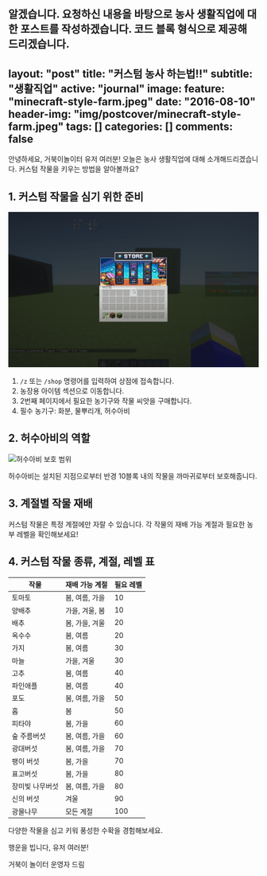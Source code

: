 알겠습니다. 요청하신 내용을 바탕으로 농사 생활직업에 대한 포스트를 작성하겠습니다. 코드 블록 형식으로 제공해 드리겠습니다.
---
layout: "post"
title: "커스텀 농사 하는법!!"
subtitle: "생활직업"
active: "journal"
image:
  feature: "minecraft-style-farm.jpeg"
date: "2016-08-10"
header-img: "img/postcover/minecraft-style-farm.jpeg"
tags: []
categories: []
comments: false
---

안녕하세요, 거북이놀이터 유저 여러분!
오늘은 농사 생활직업에 대해 소개해드리겠습니다.
커스텀 작물을 키우는 방법을 알아볼까요?

## 1. 커스텀 작물을 심기 위한 준비

![농사 준비](/img/postcover/farmer_03.gif)

1. `/z` 또는 `/shop` 명령어를 입력하여 상점에 접속합니다.
2. 농장용 아이템 섹션으로 이동합니다.
3. 2번째 페이지에서 필요한 농기구와 작물 씨앗을 구매합니다.
4. 필수 농기구: 화분, 물뿌리개, 허수아비

## 2. 허수아비의 역할

![허수아비 보호 범위](/img/postcover/farmer_02.png)

허수아비는 설치된 지점으로부터 반경 10블록 내의 작물을 까마귀로부터 보호해줍니다.

## 3. 계절별 작물 재배

커스텀 작물은 특정 계절에만 자랄 수 있습니다. 각 작물의 재배 가능 계절과 필요한 농부 레벨을 확인해보세요!

## 4. 커스텀 작물 종류, 계절, 레벨 표

| 작물 | 재배 가능 계절 | 필요 레벨 |
|------|----------------|-----------|
| 토마토 | 봄, 여름, 가을 | 10 |
| 양배추 | 가을, 겨울, 봄 | 10 |
| 배추 | 봄, 가을, 겨울 | 20 |
| 옥수수 | 봄, 여름 | 20 |
| 가지 | 봄, 여름 | 30 |
| 마늘 | 가을, 겨울 | 30 |
| 고추 | 봄, 여름 | 40 |
| 파인애플 | 봄, 여름 | 40 |
| 포도 | 봄, 여름, 가을 | 50 |
| 홉 | 봄 | 50 |
| 피타야 | 봄, 가을 | 60 |
| 숲 주름버섯 | 봄, 여름, 가을 | 60 |
| 광대버섯 | 봄, 여름, 가을 | 70 |
| 팽이 버섯 | 봄, 가을 | 70 |
| 표고버섯 | 봄, 가을 | 80 |
| 장미빛 나무버섯 | 봄, 여름, 가을 | 80 |
| 신의 버섯 | 겨울 | 90 |
| 광물나무 | 모든 계절 | 100 |


다양한 작물을 심고 키워 풍성한 수확을 경험해보세요.

행운을 빕니다, 유저 여러분!

거북이 놀이터 운영자 드림
